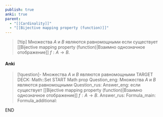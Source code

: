 ```yaml
---
publish: true
anki: true
parent:
  - "[[Cardinality]]"
  - "[[Bijective mapping property (function)]]"
---
```


> [!tip] Множества $A$ и $B$ являются равномощными
если существует [[Bijective mapping property (function)|Взаимно однозначное отображение]] $f : A \rightarrow B$.


#### Anki
> [!question]- Множества $A$ и $B$ являются равномощными
TARGET DECK: Math::Set
START
Math prop
Question_eng: Множества $A$ и $B$ являются равномощными
Question_rus: 
Answer_eng: если существует [[Bijective mapping property (function)|Взаимно однозначное отображение]] $f : A \rightarrow B$.
Answer_rus: 
Formula_main: 
Formula_additional:
<!--ID: 1705495275911-->
END